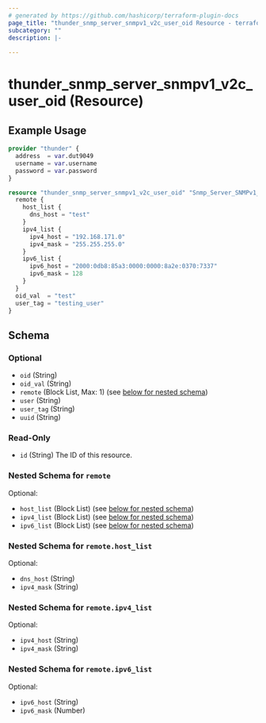 ```yaml
---
# generated by https://github.com/hashicorp/terraform-plugin-docs
page_title: "thunder_snmp_server_snmpv1_v2c_user_oid Resource - terraform-provider-thunder"
subcategory: ""
description: |-
  
---
```


# thunder_snmp_server_snmpv1_v2c_user_oid (Resource)



## Example Usage

```terraform
provider "thunder" {
  address  = var.dut9049
  username = var.username
  password = var.password
}

resource "thunder_snmp_server_snmpv1_v2c_user_oid" "Snmp_Server_SNMPv1_V2c_User_Oid_Test" {
  remote {
    host_list {
      dns_host = "test"
    }
    ipv4_list {
      ipv4_host = "192.168.171.0"
      ipv4_mask = "255.255.255.0"
    }
    ipv6_list {
      ipv6_host = "2000:0db8:85a3:0000:0000:8a2e:0370:7337"
      ipv6_mask = 128
    }
  }
  oid_val  = "test"
  user_tag = "testing_user"
}
```

<!-- schema generated by tfplugindocs -->
## Schema

### Optional

- `oid` (String)
- `oid_val` (String)
- `remote` (Block List, Max: 1) (see [below for nested schema](#nestedblock--remote))
- `user` (String)
- `user_tag` (String)
- `uuid` (String)

### Read-Only

- `id` (String) The ID of this resource.

<a id="nestedblock--remote"></a>
### Nested Schema for `remote`

Optional:

- `host_list` (Block List) (see [below for nested schema](#nestedblock--remote--host_list))
- `ipv4_list` (Block List) (see [below for nested schema](#nestedblock--remote--ipv4_list))
- `ipv6_list` (Block List) (see [below for nested schema](#nestedblock--remote--ipv6_list))

<a id="nestedblock--remote--host_list"></a>
### Nested Schema for `remote.host_list`

Optional:

- `dns_host` (String)
- `ipv4_mask` (String)


<a id="nestedblock--remote--ipv4_list"></a>
### Nested Schema for `remote.ipv4_list`

Optional:

- `ipv4_host` (String)
- `ipv4_mask` (String)


<a id="nestedblock--remote--ipv6_list"></a>
### Nested Schema for `remote.ipv6_list`

Optional:

- `ipv6_host` (String)
- `ipv6_mask` (Number)


